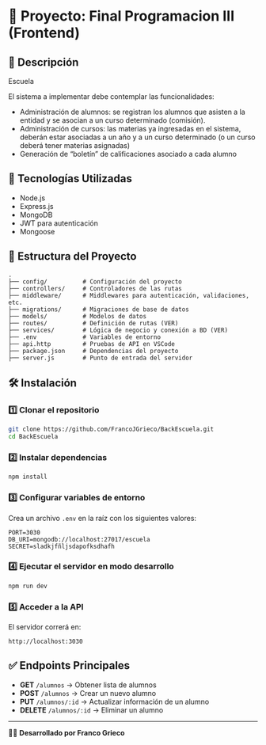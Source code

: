 # 📌 Proyecto: Final Programacion III (Frontend)

## 📖 Descripción
Escuela

El sistema a implementar debe contemplar las funcionalidades:
-	Administración de alumnos: se registran los alumnos que asisten a la entidad y se asocian a un curso determinado (comisión).
-	Administración de cursos: las materias ya ingresadas en el sistema, deberán estar asociadas a un año y a un curso determinado (o un curso deberá tener materias asignadas)
-	Generación de “boletín” de calificaciones asociado a cada alumno

## 🚀 Tecnologías Utilizadas
- Node.js
- Express.js
- MongoDB
- JWT para autenticación
- Mongoose

## 📂 Estructura del Proyecto
```
.
├── config/          # Configuración del proyecto
├── controllers/     # Controladores de las rutas
├── middleware/      # Middlewares para autenticación, validaciones, etc.
├── migrations/      # Migraciones de base de datos
├── models/          # Modelos de datos
├── routes/          # Definición de rutas (VER)
├── services/        # Lógica de negocio y conexión a BD (VER)
├── .env             # Variables de entorno
├── api.http         # Pruebas de API en VSCode
├── package.json     # Dependencias del proyecto
├── server.js        # Punto de entrada del servidor
```

## 🛠️ Instalación

### 1️⃣ Clonar el repositorio
```bash
git clone https://github.com/FrancoJGrieco/BackEscuela.git
cd BackEscuela
```

### 2️⃣ Instalar dependencias
```bash
npm install
```

### 3️⃣ Configurar variables de entorno
Crea un archivo `.env` en la raíz con los siguientes valores:
```
PORT=3030
DB_URI=mongodb://localhost:27017/escuela
SECRET=sladkjfñljsdapofksdhafh
```

### 4️⃣ Ejecutar el servidor en modo desarrollo
```bash
npm run dev
```

### 5️⃣ Acceder a la API
El servidor correrá en:
```
http://localhost:3030
```

## ✅ Endpoints Principales
- **GET** `/alumnos` → Obtener lista de alumnos
- **POST** `/alumnos` → Crear un nuevo alumno
- **PUT** `/alumnos/:id` → Actualizar información de un alumno
- **DELETE** `/alumnos/:id` → Eliminar un alumno

---

👨‍💻 **Desarrollado por Franco Grieco**

